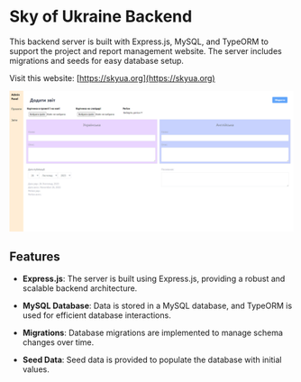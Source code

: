 # Sky of Ukraine Backend
This backend server is built with Express.js, MySQL, and TypeORM to support the project and report management website. The server includes migrations and seeds for easy database setup.

Visit this website: 
 [https://skyua.org](https://skyua.org)

![](./1.png)


## Features

- **Express.js**: The server is built using Express.js, providing a robust and scalable backend architecture.

- **MySQL Database**: Data is stored in a MySQL database, and TypeORM is used for efficient database interactions.

- **Migrations**: Database migrations are implemented to manage schema changes over time.

- **Seed Data**: Seed data is provided to populate the database with initial values.
